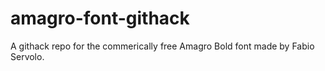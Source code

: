 # amagro-font-githack
 A githack repo for the commerically free Amagro Bold font made by Fabio Servolo.

